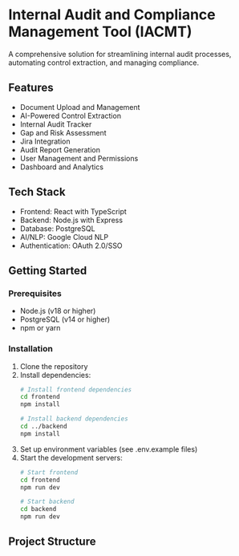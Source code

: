 # Internal Audit and Compliance Management Tool (IACMT)

A comprehensive solution for streamlining internal audit processes, automating control extraction, and managing compliance.

## Features

- Document Upload and Management
- AI-Powered Control Extraction
- Internal Audit Tracker
- Gap and Risk Assessment
- Jira Integration
- Audit Report Generation
- User Management and Permissions
- Dashboard and Analytics

## Tech Stack

- Frontend: React with TypeScript
- Backend: Node.js with Express
- Database: PostgreSQL
- AI/NLP: Google Cloud NLP
- Authentication: OAuth 2.0/SSO

## Getting Started

### Prerequisites

- Node.js (v18 or higher)
- PostgreSQL (v14 or higher)
- npm or yarn

### Installation

1. Clone the repository
2. Install dependencies:
   ```bash
   # Install frontend dependencies
   cd frontend
   npm install

   # Install backend dependencies
   cd ../backend
   npm install
   ```
3. Set up environment variables (see .env.example files)
4. Start the development servers:
   ```bash
   # Start frontend
   cd frontend
   npm run dev

   # Start backend
   cd backend
   npm run dev
   ```

## Project Structure 